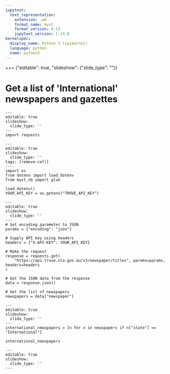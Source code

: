 ```yaml
---
jupytext:
  text_representation:
    extension: .md
    format_name: myst
    format_version: 0.13
    jupytext_version: 1.14.6
kernelspec:
  display_name: Python 3 (ipykernel)
  language: python
  name: python3
---
```


+++ {"editable": true, "slideshow": {"slide_type": ""}}

# Get a list of 'International' newspapers and gazettes

```{code-cell} ipython3
---
editable: true
slideshow:
  slide_type: ''
---
import requests
```

```{code-cell} ipython3
---
editable: true
slideshow:
  slide_type: ''
tags: [remove-cell]
---
import os
from dotenv import load_dotenv
from myst_nb import glue

load_dotenv()
YOUR_API_KEY = os.getenv("TROVE_API_KEY")
```

```{code-cell} ipython3
---
editable: true
slideshow:
  slide_type: ''
---
# Set encoding parameter to JSON
params = {"encoding": "json"}

# Supply API key using headers
headers = {"X-API-KEY": YOUR_API_KEY}

# Make the request
response = requests.get(
    "https://api.trove.nla.gov.au/v3/newspaper/titles", params=params, headers=headers
)

# Get the JSON data from the response
data = response.json()

# Get the list of newspapers
newspapers = data["newspaper"]
```

```{code-cell} ipython3
---
editable: true
slideshow:
  slide_type: ''
---
international_newspapers = [n for n in newspapers if n["state"] == "International"]

international_newspapers
```

```{code-cell} ipython3
---
editable: true
slideshow:
  slide_type: ''
---

```
